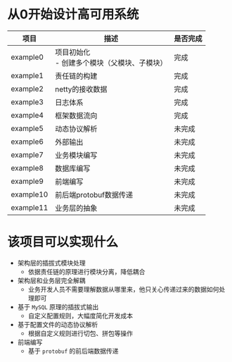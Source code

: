 # 从0开始设计高可用系统

| 项目        | 描述                                | 是否完成 |
|-----------|-----------------------------------|------|
| example0  | 项目初始化<br/> - 创建多个模块（父模块、子模块）<br/> | 完成   |
| example1  | 责任链的构建                            | 完成   |
| example2  | netty的接收数据                        | 完成   |
| example3  | 日志体系                              | 完成   |
| example4  | 框架数据流向                            | 完成   |
| example5  | 动态协议解析                            | 未完成  |
| example6  | 外部输出                              | 未完成  |
| example7  | 业务模块编写                            | 未完成  |
| example8  | 数据库编写                             | 未完成  |
| example9  | 前端编写                              | 未完成  |
| example10 | 前后端protobuf数据传递                   | 未完成  |
| example11 | 业务层的抽象                            | 未完成  |

# 该项目可以实现什么

- 架构层的插拔式模块处理
    - 依据责任链的原理进行模块分离，降低耦合
- 架构层和业务层完全解耦
    - 业务开发人员不需要理解数据从哪里来，他只关心传递过来的数据如何处理即可
- 基于 `MySQL` 原理的插拔式输出
    - 自定义配置规则，大幅度简化开发成本
- 基于配置文件的动态协议解析
    - 根据自定义规则进行切包、拼包等操作
- 前端编写
    - 基于 `protobuf` 的前后端数据传递